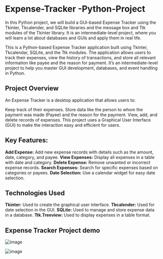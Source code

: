 # Expense-Tracker -Python-Project
In this Python project, we will build a GUI-based Expense Tracker using the Tkinter, Tkcalender, and SQLite libraries and the message box and Ttk modules of the Tkinter library. It is an intermediate-level project, where you will learn a lot about databases and GUIs and apply them in real life.

This is a Python-based Expense Tracker application built using Tkinter, Tkcalendar, SQLite, and the Ttk modules. The application allows users to track their expenses, view the history of transactions, and store all relevant information like payee and the reason for payment. It’s an intermediate-level project to help you master GUI development, databases, and event handling in Python.

## Project Overview
An Expense Tracker is a desktop application that allows users to:

Keep track of their expenses.
Store data like the person to whom the payment was made (Payee) and the reason for the payment.
View, add, and delete records of expenses.
This project uses a Graphical User Interface (GUI) to make the interaction easy and efficient for users.

## Key Features:
**Add Expense:** Add new expense records with details such as the amount, date, category, and payee.
**View Expenses:** Display all expenses in a table with date and category.
**Delete Expense:** Remove unwanted or incorrect expense records.
**Search Expenses:** Search for specific expenses based on categories or payees.
**Date Selection:** Use a calendar widget for easy date selection.

## Technologies Used

**Tkinter:** Used to create the graphical user interface.
**Tkcalender:** Used for date selection in the GUI.
**SQLite:** Used to manage and store expense data in a database.
**Ttk.Treeview:** Used to display expenses in a table format.



## Expense Tracker Project demo

![image](https://github.com/user-attachments/assets/bbd4031f-8719-44de-855e-6ea2b478e1c7)


![image](https://github.com/user-attachments/assets/af491ea7-2238-4cfd-96b8-72396e7b302d)




